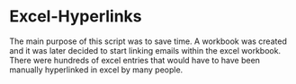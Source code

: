 # Excel-Hyperlinks
The main purpose of this script was to save time.
A workbook was created and it was later decided to start linking emails within the excel workbook.
There were hundreds of excel entries that would have to have been manually hyperlinked in excel by many people.
